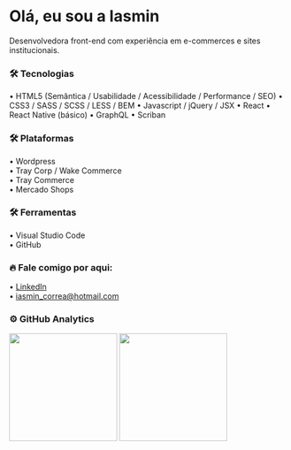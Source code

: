 <h1 align="left">Olá, eu sou a Iasmin</h1>

Desenvolvedora front-end com experiência em e-commerces e sites institucionais.

<h3 align="left">🛠 <b>Tecnologias</b></h3>
• HTML5 (Semântica / Usabilidade / Acessibilidade / Performance / SEO)
• CSS3 / SASS / SCSS / LESS / BEM
• Javascript / jQuery / JSX
• React
• React Native (básico)
• GraphQL
• Scriban

<h3 align="left">🛠 <b>Plataformas</b></h3>
• Wordpress<br>
• Tray Corp / Wake Commerce<br>
• Tray Commerce<br>
• Mercado Shops

<h3 align="left">🛠 <b>Ferramentas</b></h3>
• Visual Studio Code<br>
• GitHub

<h3 align="left">🔥 <b>Fale comigo por aqui:</b></h3>
• <a href="https://linkedin.com/in/iasmin-corrêa-rebelo/" target="_blank">LinkedIn</a><br>
• <a href="mailto:iasmin_correa@hotmail.com" target="_blank">iasmin_correa@hotmail.com</a>

<h3 align="left">⚙️ <b>GitHub Analytics</b></h3>
<div align="left">
<img height="195px" src="https://github-readme-stats.vercel.app/api?username=iasmincorrea&show_icons=true&theme=dark&include_all_commits=true&count_private=true"/>
<img height="195px" src="https://github-readme-stats.vercel.app/api/top-langs/?username=iasmincorrea&layout=compact&langs_count=7&theme=dark"/>
</div>
